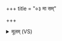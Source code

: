 +++
title = "०३ मा सम्"

+++
<details><summary>मूलम् (VS)</summary>

मा सं वृ॑तो॒ मोप॑ सृप ऊ॒रू माव॑ सृपोऽन्त॒रा। कृ॒णोम्य॑स्यै भेष॒जं ब॒जं दु॑र्णाम॒चात॑नम् ॥
</details>